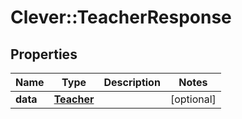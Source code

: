 # Clever::TeacherResponse

## Properties
Name | Type | Description | Notes
------------ | ------------- | ------------- | -------------
**data** | [**Teacher**](Teacher.md) |  | [optional] 


